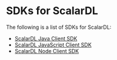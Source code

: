 # SDKs for ScalarDL

The following is a list of SDKs for ScalarDL:

- [ScalarDL Java Client SDK](scalardl-java-client-sdk/README.md)
- [ScalarDL JavaScript Client SDK](scalardl-javascript-sdk-base/README.md)
- [ScalarDL Node Client SDK](scalardl-node-client-sdk/README.md)
